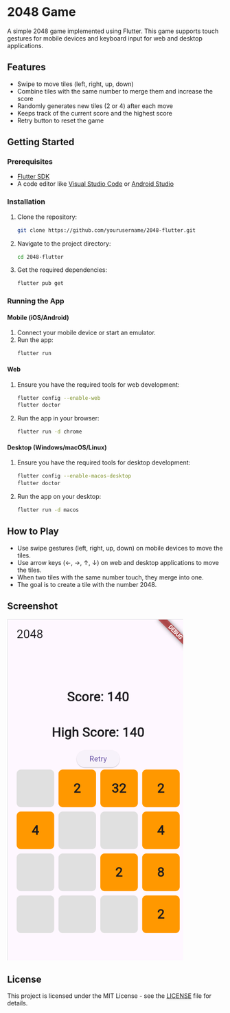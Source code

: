 # 2048 Game

A simple 2048 game implemented using Flutter. This game supports touch gestures for mobile devices and keyboard input for web and desktop applications.

## Features

- Swipe to move tiles (left, right, up, down)
- Combine tiles with the same number to merge them and increase the score
- Randomly generates new tiles (2 or 4) after each move
- Keeps track of the current score and the highest score
- Retry button to reset the game

## Getting Started

### Prerequisites

- [Flutter SDK](https://flutter.dev/docs/get-started/install)
- A code editor like [Visual Studio Code](https://code.visualstudio.com/) or [Android Studio](https://developer.android.com/studio)

### Installation

1. Clone the repository:
    ```sh
    git clone https://github.com/yourusername/2048-flutter.git
    ```
2. Navigate to the project directory:
    ```sh
    cd 2048-flutter
    ```
3. Get the required dependencies:
    ```sh
    flutter pub get
    ```

### Running the App

#### Mobile (iOS/Android)

1. Connect your mobile device or start an emulator.
2. Run the app:
    ```sh
    flutter run
    ```

#### Web

1. Ensure you have the required tools for web development:
    ```sh
    flutter config --enable-web
    flutter doctor
    ```
2. Run the app in your browser:
    ```sh
    flutter run -d chrome
    ```

#### Desktop (Windows/macOS/Linux)

1. Ensure you have the required tools for desktop development:
    ```sh
    flutter config --enable-macos-desktop
    flutter doctor
    ```
2. Run the app on your desktop:
    ```sh
    flutter run -d macos
    ```

## How to Play

- Use swipe gestures (left, right, up, down) on mobile devices to move the tiles.
- Use arrow keys (←, →, ↑, ↓) on web and desktop applications to move the tiles.
- When two tiles with the same number touch, they merge into one.
- The goal is to create a tile with the number 2048.

## Screenshot

![2048 Game](assets/screenshots/screenshot0.png)

## License

This project is licensed under the MIT License - see the [LICENSE](LICENSE) file for details.
